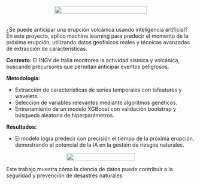 <div style="display: flex; justify-content: center; text-align: center;">
<img width="70%" height="auto" src="https://images.pexels.com/photos/13337517/pexels-photo-13337517.jpeg?auto=compress&cs=tinysrgb&w=1260&h=750&dpr=2">
</div>
<br><br>
¿Se puede anticipar una erupción volcánica usando inteligencia artificial? En este proyecto, aplico machine learning para predecir el momento de la próxima erupción, utilizando datos geofísicos reales y técnicas avanzadas de extracción de características.

**Contexto:**
El INGV de Italia monitorea la actividad sísmica y volcánica, buscando precursores que permitan anticipar eventos peligrosos.

**Metodología:**
- Extracción de características de series temporales con tsfeatures y wavelets.
- Selección de variables relevantes mediante algoritmos genéticos.
- Entrenamiento de un modelo XGBoost con validación bootstrap y búsqueda aleatoria de hiperparámetros.

**Resultados:**
- El modelo logra predecir con precisión el tiempo de la próxima erupción, demostrando el potencial de la IA en la gestión de riesgos naturales.

<div style="display: flex; justify-content: center; text-align: center;">
    <img width="60%" height="auto" src=${AssetsImage.INGVPred}>
</div>

Este trabajo muestra cómo la ciencia de datos puede contribuir a la seguridad y prevención de desastres naturales.

